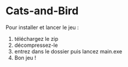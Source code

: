 # Cats-and-Bird

Pour installer et lancer le jeu :
1) téléchargez le zip
2) décompressez-le
3) entrez dans le dossier puis lancez main.exe
4) Bon jeu !
